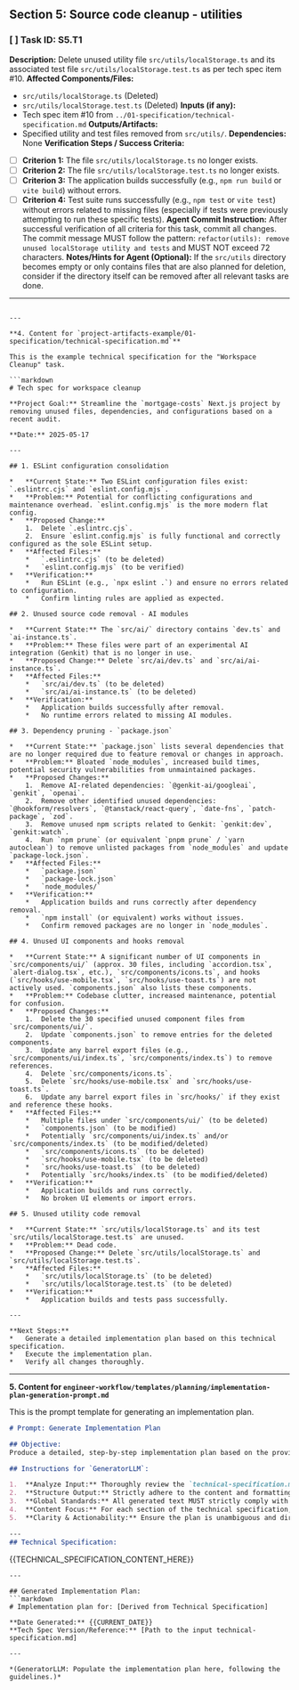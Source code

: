 ## Section 5: Source code cleanup - utilities

### [ ] Task ID: S5.T1
**Description:** Delete unused utility file `src/utils/localStorage.ts` and its associated test file `src/utils/localStorage.test.ts` as per tech spec item #10.
**Affected Components/Files:**
  - `src/utils/localStorage.ts` (Deleted)
  - `src/utils/localStorage.test.ts` (Deleted)
**Inputs (if any):**
  - Tech spec item #10 from `../01-specification/technical-specification.md`
**Outputs/Artifacts:**
  - Specified utility and test files removed from `src/utils/`.
**Dependencies:** None
**Verification Steps / Success Criteria:**
  *   [ ] **Criterion 1:** The file `src/utils/localStorage.ts` no longer exists.
  *   [ ] **Criterion 2:** The file `src/utils/localStorage.test.ts` no longer exists.
  *   [ ] **Criterion 3:** The application builds successfully (e.g., `npm run build` or `vite build`) without errors.
  *   [ ] **Criterion 4:** Test suite runs successfully (e.g., `npm test` or `vite test`) without errors related to missing files (especially if tests were previously attempting to run these specific tests).
**Agent Commit Instruction:** After successful verification of all criteria for this task, commit all changes. The commit message MUST follow the pattern: `refactor(utils): remove unused localStorage utility and tests` and MUST NOT exceed 72 characters.
**Notes/Hints for Agent (Optional):** If the `src/utils` directory becomes empty or only contains files that are also planned for deletion, consider if the directory itself can be removed after all relevant tasks are done.

---
```

---

**4. Content for `project-artifacts-example/01-specification/technical-specification.md`**

This is the example technical specification for the "Workspace Cleanup" task.

```markdown
# Tech spec for workspace cleanup

**Project Goal:** Streamline the `mortgage-costs` Next.js project by removing unused files, dependencies, and configurations based on a recent audit.

**Date:** 2025-05-17

---

## 1. ESLint configuration consolidation

*   **Current State:** Two ESLint configuration files exist: `.eslintrc.cjs` and `eslint.config.mjs`.
*   **Problem:** Potential for conflicting configurations and maintenance overhead. `eslint.config.mjs` is the more modern flat config.
*   **Proposed Change:**
    1.  Delete `.eslintrc.cjs`.
    2.  Ensure `eslint.config.mjs` is fully functional and correctly configured as the sole ESLint setup.
*   **Affected Files:**
    *   `.eslintrc.cjs` (to be deleted)
    *   `eslint.config.mjs` (to be verified)
*   **Verification:**
    *   Run ESLint (e.g., `npx eslint .`) and ensure no errors related to configuration.
    *   Confirm linting rules are applied as expected.

## 2. Unused source code removal - AI modules

*   **Current State:** The `src/ai/` directory contains `dev.ts` and `ai-instance.ts`.
*   **Problem:** These files were part of an experimental AI integration (Genkit) that is no longer in use.
*   **Proposed Change:** Delete `src/ai/dev.ts` and `src/ai/ai-instance.ts`.
*   **Affected Files:**
    *   `src/ai/dev.ts` (to be deleted)
    *   `src/ai/ai-instance.ts` (to be deleted)
*   **Verification:**
    *   Application builds successfully after removal.
    *   No runtime errors related to missing AI modules.

## 3. Dependency pruning - `package.json`

*   **Current State:** `package.json` lists several dependencies that are no longer required due to feature removal or changes in approach.
*   **Problem:** Bloated `node_modules`, increased build times, potential security vulnerabilities from unmaintained packages.
*   **Proposed Changes:**
    1.  Remove AI-related dependencies: `@genkit-ai/googleai`, `genkit`, `openai`.
    2.  Remove other identified unused dependencies: `@hookform/resolvers`, `@tanstack/react-query`, `date-fns`, `patch-package`, `zod`.
    3.  Remove unused npm scripts related to Genkit: `genkit:dev`, `genkit:watch`.
    4.  Run `npm prune` (or equivalent `pnpm prune` / `yarn autoclean`) to remove unlisted packages from `node_modules` and update `package-lock.json`.
*   **Affected Files:**
    *   `package.json`
    *   `package-lock.json`
    *   `node_modules/`
*   **Verification:**
    *   Application builds and runs correctly after dependency removal.
    *   `npm install` (or equivalent) works without issues.
    *   Confirm removed packages are no longer in `node_modules`.

## 4. Unused UI components and hooks removal

*   **Current State:** A significant number of UI components in `src/components/ui/` (approx. 30 files, including `accordion.tsx`, `alert-dialog.tsx`, etc.), `src/components/icons.ts`, and hooks (`src/hooks/use-mobile.tsx`, `src/hooks/use-toast.ts`) are not actively used. `components.json` also lists these components.
*   **Problem:** Codebase clutter, increased maintenance, potential for confusion.
*   **Proposed Changes:**
    1.  Delete the 30 specified unused component files from `src/components/ui/`.
    2.  Update `components.json` to remove entries for the deleted components.
    3.  Update any barrel export files (e.g., `src/components/ui/index.ts`, `src/components/index.ts`) to remove references.
    4.  Delete `src/components/icons.ts`.
    5.  Delete `src/hooks/use-mobile.tsx` and `src/hooks/use-toast.ts`.
    6.  Update any barrel export files in `src/hooks/` if they exist and reference these hooks.
*   **Affected Files:**
    *   Multiple files under `src/components/ui/` (to be deleted)
    *   `components.json` (to be modified)
    *   Potentially `src/components/ui/index.ts` and/or `src/components/index.ts` (to be modified/deleted)
    *   `src/components/icons.ts` (to be deleted)
    *   `src/hooks/use-mobile.tsx` (to be deleted)
    *   `src/hooks/use-toast.ts` (to be deleted)
    *   Potentially `src/hooks/index.ts` (to be modified/deleted)
*   **Verification:**
    *   Application builds and runs correctly.
    *   No broken UI elements or import errors.

## 5. Unused utility code removal

*   **Current State:** `src/utils/localStorage.ts` and its test `src/utils/localStorage.test.ts` are unused.
*   **Problem:** Dead code.
*   **Proposed Change:** Delete `src/utils/localStorage.ts` and `src/utils/localStorage.test.ts`.
*   **Affected Files:**
    *   `src/utils/localStorage.ts` (to be deleted)
    *   `src/utils/localStorage.test.ts` (to be deleted)
*   **Verification:**
    *   Application builds and tests pass successfully.

---

**Next Steps:**
*   Generate a detailed implementation plan based on this technical specification.
*   Execute the implementation plan.
*   Verify all changes thoroughly.
```

---

**5. Content for `engineer-workflow/templates/planning/implementation-plan-generation-prompt.md`**

This is the prompt template for generating an implementation plan.

```markdown
# Prompt: Generate Implementation Plan

## Objective:
Produce a detailed, step-by-step implementation plan based on the provided technical specification.

## Instructions for `GeneratorLLM`:

1.  **Analyze Input:** Thoroughly review the `technical-specification.md` provided below.
2.  **Structure Output:** Strictly adhere to the content and formatting rules defined in `../../runtime-llms/generator-llm/implementation-plan-generation-guidelines.md`. This includes breaking tasks into atomic, verifiable units with clear commit instructions.
3.  **Global Standards:** All generated text MUST strictly comply with `../../global-llm-rules.md`.
4.  **Content Focus:** For each section of the technical specification, create corresponding tasks detailing affected components, inputs, outputs, dependencies, verification steps, and agent commit instructions.
5.  **Clarity & Actionability:** Ensure the plan is unambiguous and directly actionable by an `ExecutorLLM` or a human engineer.

---
## Technical Specification:

```
{{TECHNICAL_SPECIFICATION_CONTENT_HERE}}
```
---

## Generated Implementation Plan:
```markdown
# Implementation plan for: [Derived from Technical Specification]

**Date Generated:** {{CURRENT_DATE}}
**Tech Spec Version/Reference:** [Path to the input technical-specification.md]

---

*(GeneratorLLM: Populate the implementation plan here, following the guidelines.)*
```
